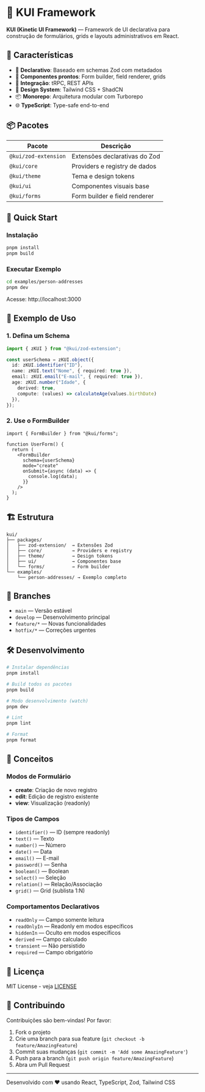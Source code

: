# 🧩 KUI Framework

**KUI (Kinetic UI Framework)** — Framework de UI declarativa para construção de formulários, grids e layouts administrativos em React.

## 🎯 Características

- 🔧 **Declarativo**: Baseado em schemas Zod com metadados
- 🎨 **Componentes prontos**: Form builder, field renderer, grids
- 🔗 **Integração**: tRPC, REST APIs
- 💅 **Design System**: Tailwind CSS + ShadCN
- 📦 **Monorepo**: Arquitetura modular com Turborepo
- 🌐 **TypeScript**: Type-safe end-to-end

## 📦 Pacotes

| Pacote | Descrição |
|--------|-----------|
| `@kui/zod-extension` | Extensões declarativas do Zod |
| `@kui/core` | Providers e registry de dados |
| `@kui/theme` | Tema e design tokens |
| `@kui/ui` | Componentes visuais base |
| `@kui/forms` | Form builder e field renderer |

## 🚀 Quick Start

### Instalação

```bash
pnpm install
pnpm build
```

### Executar Exemplo

```bash
cd examples/person-addresses
pnpm dev
```

Acesse: http://localhost:3000

## 📖 Exemplo de Uso

### 1. Defina um Schema

```typescript
import { zKUI } from "@kui/zod-extension";

const userSchema = zKUI.object({
  id: zKUI.identifier("ID"),
  name: zKUI.text("Nome", { required: true }),
  email: zKUI.email("E-mail", { required: true }),
  age: zKUI.number("Idade", {
    derived: true,
    compute: (values) => calculateAge(values.birthDate)
  }),
});
```

### 2. Use o FormBuilder

```tsx
import { FormBuilder } from "@kui/forms";

function UserForm() {
  return (
    <FormBuilder
      schema={userSchema}
      mode="create"
      onSubmit={async (data) => {
        console.log(data);
      }}
    />
  );
}
```

## 🏗️ Estrutura

```
kui/
├── packages/
│   ├── zod-extension/  → Extensões Zod
│   ├── core/           → Providers e registry
│   ├── theme/          → Design tokens
│   ├── ui/             → Componentes base
│   └── forms/          → Form builder
└── examples/
    └── person-addresses/ → Exemplo completo
```

## 🌿 Branches

- `main` — Versão estável
- `develop` — Desenvolvimento principal
- `feature/*` — Novas funcionalidades
- `hotfix/*` — Correções urgentes

## 🛠️ Desenvolvimento

```bash
# Instalar dependências
pnpm install

# Build todos os pacotes
pnpm build

# Modo desenvolvimento (watch)
pnpm dev

# Lint
pnpm lint

# Format
pnpm format
```

## 📝 Conceitos

### Modos de Formulário

- **create**: Criação de novo registro
- **edit**: Edição de registro existente
- **view**: Visualização (readonly)

### Tipos de Campos

- `identifier()` — ID (sempre readonly)
- `text()` — Texto
- `number()` — Número
- `date()` — Data
- `email()` — E-mail
- `password()` — Senha
- `boolean()` — Boolean
- `select()` — Seleção
- `relation()` — Relação/Associação
- `grid()` — Grid (sublista 1:N)

### Comportamentos Declarativos

- `readOnly` — Campo somente leitura
- `readOnlyIn` — Readonly em modos específicos
- `hiddenIn` — Oculto em modos específicos
- `derived` — Campo calculado
- `transient` — Não persistido
- `required` — Campo obrigatório

## 📄 Licença

MIT License - veja [LICENSE](LICENSE)

## 🤝 Contribuindo

Contribuições são bem-vindas! Por favor:

1. Fork o projeto
2. Crie uma branch para sua feature (`git checkout -b feature/AmazingFeature`)
3. Commit suas mudanças (`git commit -m 'Add some AmazingFeature'`)
4. Push para a branch (`git push origin feature/AmazingFeature`)
5. Abra um Pull Request

---

Desenvolvido com ❤️ usando React, TypeScript, Zod, Tailwind CSS
